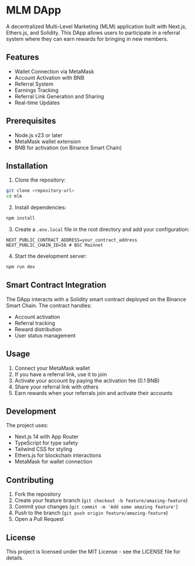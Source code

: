 # MLM DApp

A decentralized Multi-Level Marketing (MLM) application built with Next.js, Ethers.js, and Solidity. This DApp allows users to participate in a referral system where they can earn rewards for bringing in new members.

## Features

- Wallet Connection via MetaMask
- Account Activation with BNB
- Referral System
- Earnings Tracking
- Referral Link Generation and Sharing
- Real-time Updates

## Prerequisites

- Node.js v23 or later
- MetaMask wallet extension
- BNB for activation (on Binance Smart Chain)

## Installation

1. Clone the repository:
```bash
git clone <repository-url>
cd mlm
```

2. Install dependencies:
```bash
npm install
```

3. Create a `.env.local` file in the root directory and add your configuration:
```env
NEXT_PUBLIC_CONTRACT_ADDRESS=your_contract_address
NEXT_PUBLIC_CHAIN_ID=56 # BSC Mainnet
```

4. Start the development server:
```bash
npm run dev
```

## Smart Contract Integration

The DApp interacts with a Solidity smart contract deployed on the Binance Smart Chain. The contract handles:

- Account activation
- Referral tracking
- Reward distribution
- User status management

## Usage

1. Connect your MetaMask wallet
2. If you have a referral link, use it to join
3. Activate your account by paying the activation fee (0.1 BNB)
4. Share your referral link with others
5. Earn rewards when your referrals join and activate their accounts

## Development

The project uses:

- Next.js 14 with App Router
- TypeScript for type safety
- Tailwind CSS for styling
- Ethers.js for blockchain interactions
- MetaMask for wallet connection

## Contributing

1. Fork the repository
2. Create your feature branch (`git checkout -b feature/amazing-feature`)
3. Commit your changes (`git commit -m 'Add some amazing feature'`)
4. Push to the branch (`git push origin feature/amazing-feature`)
5. Open a Pull Request

## License

This project is licensed under the MIT License - see the LICENSE file for details.
